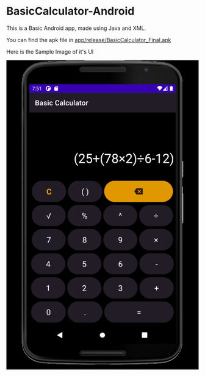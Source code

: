 # BasicCalculator-Android
This is a Basic Android app, made using Java and XML.
    
You can find the apk file in <u>app/release/BasicCalculator_Final.apk</u>

Here is the Sample Image of it's UI 

![App UI image](UIimage/AndroidNexus_6_API_30.png)
